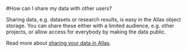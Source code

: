#How can I share my data with other users?

Sharing data, e.g. datasets or research results, is easy in the Allas object storage. You can share these either with a limited audience, e.g. other projects, or allow access for everybody by making the data public.

Read more about [sharing your data in Allas](../../../data/Allas/using_allas/).
